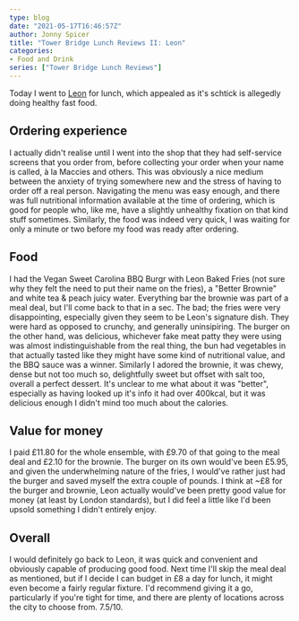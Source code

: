 ```yaml
---
type: blog
date: "2021-05-17T16:46:57Z"
author: Jonny Spicer
title: "Tower Bridge Lunch Reviews II: Leon"
categories:
- Food and Drink
series: ["Tower Bridge Lunch Reviews"]
---
```

Today I went to [Leon](https://leon.co/) for lunch, which appealed as it's
schtick is allegedly doing healthy fast food.

## Ordering experience
I actually didn't realise until I went into the shop that they had self-service
screens that you order from, before collecting your order when your name is called, à la Maccies and others. This was obviously a nice medium between the
anxiety of trying somewhere new and the stress of having to order off a real
person. Navigating the menu was easy enough, and there was full nutritional
information available at the time of ordering, which is good for people who,
like me, have a slightly unhealthy fixation on that kind stuff sometimes.
Similarly, the food was indeed very quick, I was waiting for only a minute or
two before my food was ready after ordering.

## Food
I had the Vegan Sweet Carolina BBQ Burgr with Leon Baked Fries (not sure why
they felt the need to put their name on the fries), a "Better Brownie" and
white tea & peach juicy water. Everything bar the brownie was part of a meal deal,
but I'll come back to that in a sec. The bad; the fries were very disappointing,
especially given they seem to be Leon's signature dish. They were hard as opposed
to crunchy, and generally uninsipiring. The burger on the other hand, was
delicious, whichever fake meat patty they were using was almost indistinguishable
from the real thing, the bun had vegetables in that actually tasted like they
might have some kind of nutritional value, and the BBQ sauce was a winner.
Similarly I adored the brownie, it was chewy, dense but not too much so,
delightfully sweet but offset with salt too, overall a perfect dessert. It's
unclear to me what about it was "better", especially as having looked up it's
info it had over 400kcal, but it was delicious enough I didn't mind too much
about the calories.

## Value for money
I paid £11.80 for the whole ensemble, with £9.70 of that going to the meal deal
and £2.10 for the brownie. The burger on its own would've been £5.95, and given
the underwhelming nature of the fries, I would've rather just had the burger
and saved myself the extra couple of pounds. I think at ~£8 for the burger and
brownie, Leon actually would've been pretty good value for money (at least by
London standards), but I did feel a little like I'd been upsold something I
didn't entirely enjoy.

## Overall
I would definitely go back to Leon, it was quick and convenient and obviously
capable of producing good food. Next time I'll skip the meal deal as mentioned,
but if I decide I can budget in £8 a day for lunch, it might even become a fairly
regular fixture. I'd recommend giving it a go, particularly if you're tight for
time, and there are plenty of locations across the city to choose from. 7.5/10.
